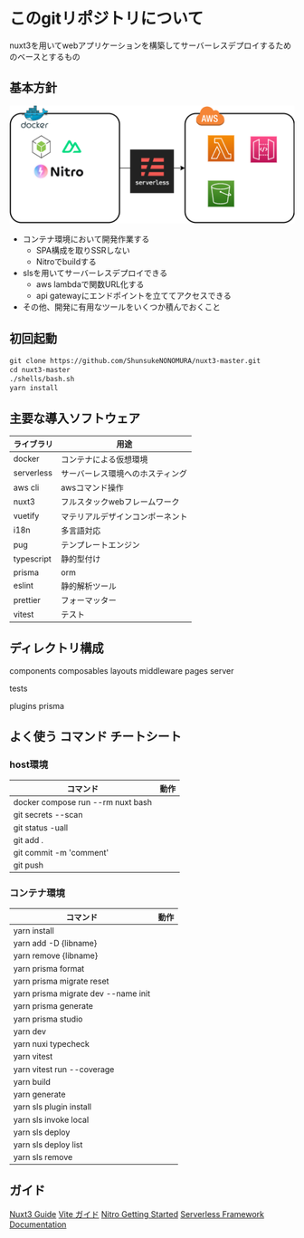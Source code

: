# このgitリポジトリについて
nuxt3を用いてwebアプリケーションを構築してサーバーレスデプロイするためのベースとするもの

## 基本方針
![](./00-servers.dio.png)

- コンテナ環境において開発作業する
    - SPA構成を取りSSRしない
    - Nitroでbuildする
- slsを用いてサーバーレスデプロイできる
    - aws lambdaで関数URL化する
    - api gatewayにエンドポイントを立ててアクセスできる
- その他、開発に有用なツールをいくつか積んでおくこと

## 初回起動
```
git clone https://github.com/ShunsukeNONOMURA/nuxt3-master.git
cd nuxt3-master
./shells/bash.sh
yarn install
```

## 主要な導入ソフトウェア
| ライブラリ | 用途 |
| - | - |
| docker | コンテナによる仮想環境 |
| serverless | サーバーレス環境へのホスティング |
| aws cli | awsコマンド操作 |
| nuxt3 | フルスタックwebフレームワーク |
| vuetify | マテリアルデザインコンポーネント |
| i18n | 多言語対応 |
| pug | テンプレートエンジン |
| typescript | 静的型付け |
| prisma | orm |
| eslint | 静的解析ツール |
| prettier | フォーマッター |
| vitest | テスト |

## ディレクトリ構成
components
composables
layouts
middleware
pages
server

tests

plugins
prisma

## よく使う コマンド チートシート
### host環境
| コマンド | 動作 |
| - | - |
| docker compose run --rm nuxt bash | |
| git secrets --scan | |
| git status -uall | |
| git add . | |
| git commit -m 'comment' | |
| git push | |

### コンテナ環境
| コマンド | 動作 |
| - | - |
| yarn install | |
| yarn add -D {libname} | |
| yarn remove {libname} | |
| yarn prisma format | |
| yarn prisma migrate reset | |
| yarn prisma migrate dev --name init | |
| yarn prisma generate | |
| yarn prisma studio | |
| yarn dev | |
| yarn nuxi typecheck | |
| yarn vitest | |
| yarn vitest run --coverage | |
| yarn build | |
| yarn generate | |
| yarn sls plugin install | |
| yarn sls invoke local | |
| yarn sls deploy | |
| yarn sls deploy list | |
| yarn sls remove | |


## ガイド
[Nuxt3 Guide](https://nuxt.com/docs/guide)
[Vite ガイド](https://ja.vitejs.dev/guide/)
[Nitro Getting Started](https://nitro.unjs.io/guide/getting-started)
[Serverless Framework Documentation](https://www.serverless.com/framework/docs)